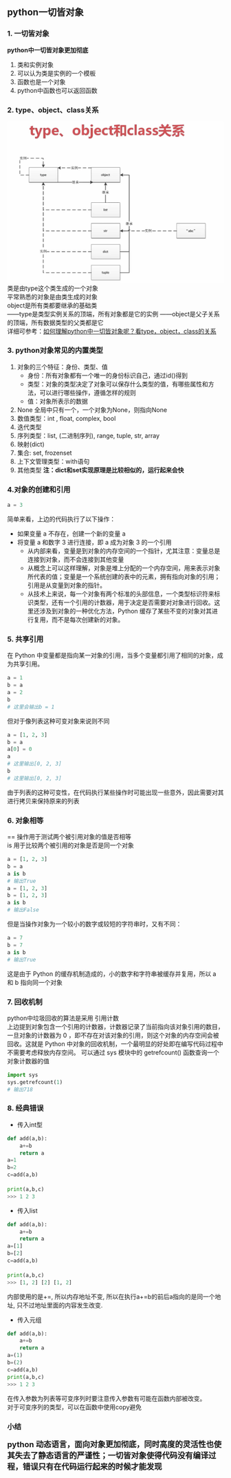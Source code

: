 ## python一切皆对象

### 1. 一切皆对象
**python中一切皆对象更加彻底**

1. 类和实例对象
2. 可以认为类是实例的一个模板
3. 函数也是一个对象
4. python中函数也可以返回函数

### 2. type、object、class关系
![](img/2022-09-30-10-36-52.png)
类是由type这个类生成的一个对象  
平常熟悉的对象是由类生成的对象  
object是所有类都要继承的基础类  
——type是类型实例关系的顶端，所有对象都是它的实例
——object是父子关系的顶端，所有数据类型的父类都是它  
详细可参考：[如何理解python中一切皆对象呢？看type，object，class的关系](https://zhuanlan.zhihu.com/p/100885824)


### 3. python对象常见的内置类型
1. 对象的三个特征：身份、类型、值
    - 身份：所有对象都有一个唯一的身份标识自己，通过id()得到
    - 类型：对象的类型决定了对象可以保存什么类型的值，有哪些属性和方法，可以进行哪些操作，遵循怎样的规则
    - 值：对象所表示的数据
2. None 全局中只有一个，一个对象为None，则指向None
3. 数值类型：int , float, complex, bool
4. 迭代类型
5. 序列类型：list, (二进制序列), range, tuple, str, array
6. 映射(dict)
7. 集合: set, frozenset
8. 上下文管理类型：with语句
9.  其他类型
**注：dict和set实现原理是比较相似的，运行起来会快**

### 4.对象的创建和引用
```python
a = 3
```
简单来看，上边的代码执行了以下操作：
- 如果变量 a 不存在，创建一个新的变量 a
- 将变量 a 和数字 3 进行连接，即 a 成为对象 3 的一个引用
    - 从内部来看，变量是到对象的内存空间的一个指针，尤其注意：变量总是连接到对象，而不会连接到其他变量  
    - 从概念上可以这样理解，对象是堆上分配的一个内存空间，用来表示对象所代表的值；变量是一个系统创建的表中的元素，拥有指向对象的引用；引用是从变量到对象的指针。
    - 从技术上来说，每一个对象有两个标准的头部信息，一个类型标识符来标识类型，还有一个引用的计数器，用于决定是否需要对对象进行回收。这里还涉及到对象的一种优化方法，Python 缓存了某些不变的对象对其进行复用，而不是每次创建新的对象。

### 5. 共享引用
在 Python 中变量都是指向某一对象的引用，当多个变量都引用了相同的对象，成为共享引用。
```python
a = 1
b = a
a = 2
b
# 这里会输出b = 1
```
但对于像列表这种可变对象来说则不同

```python
a = [1, 2, 3]
b = a
a[0] = 0
a
# 这里输出[0, 2, 3]
b
# 这里输出[0, 2, 3]
```
由于列表的这种可变性，在代码执行某些操作时可能出现一些意外，因此需要对其进行拷贝来保持原来的列表

### 6. 对象相等
== 操作用于测试两个被引用对象的值是否相等  
is 用于比较两个被引用的对象是否是同一个对象
```python 
a = [1, 2, 3]
b = a
a is b
# 输出True
a = [1, 2, 3]
b = [1, 2, 3]
a is b
# 输出False
```
但是当操作对象为一个较小的数字或较短的字符串时，又有不同：
```python
a = 7
b = 7
a is b
# 输出True
```
这是由于 Python 的缓存机制造成的，小的数字和字符串被缓存并复用，所以 a 和 b 指向同一个对象

### 7. 回收机制
python中垃圾回收的算法是采用 引用计数  
上边提到对象包含一个引用的计数器，计数器记录了当前指向该对象引用的数目，一旦对象的计数器为 0 ，即不存在对该对象的引用，则这个对象的内存空间会被回收。这就是 Python 中对象的回收机制，一个最明显的好处即在编写代码过程中不需要考虑释放内存空间。
可以通过 sys 模块中的 getrefcount() 函数查询一个对象计数器的值
```python
import sys
sys.getrefcount(1)
# 输出718
```

### 8. 经典错误
- 传入int型
```python
def add(a,b):
    a+=b
    return a
a=1
b=2
c=add(a,b)

print(a,b,c)
>>> 1 2 3
```

- 传入list
```python
def add(a,b):
    a+=b
    return a
a=[1]
b=[2]
c=add(a,b)

print(a,b,c)
>>> [1, 2] [2] [1, 2]
```
内部使用的是+=, 所以内存地址不变, 所以在执行a+=b的前后a指向的是同一个地址, 只不过地址里面的内容发生改变.
- 传入元组
```python
def add(a,b):
    a+=b
    return a
a=(1)
b=(2)
c=add(a,b)
print(a,b,c)
>>> 1 2 3
```
在传入参数为列表等可变序列时要注意传入参数有可能在函数内部被改变。  
对于可变序列的类型，可以在函数中使用copy避免

### 小结
**<font size=4>python 动态语言，面向对象更加彻底，同时高度的灵活性也使其失去了静态语言的严谨性；一切皆对象使得代码没有编译过程，错误只有在代码运行起来的时候才能发现</font>**
